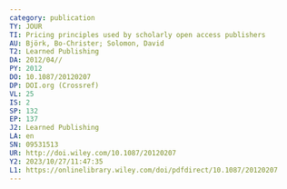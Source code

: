 ```yaml
---
category: publication
TY: JOUR
TI: Pricing principles used by scholarly open access publishers
AU: Björk, Bo-Christer; Solomon, David
T2: Learned Publishing
DA: 2012/04//
PY: 2012
DO: 10.1087/20120207
DP: DOI.org (Crossref)
VL: 25
IS: 2
SP: 132
EP: 137
J2: Learned Publishing
LA: en
SN: 09531513
UR: http://doi.wiley.com/10.1087/20120207
Y2: 2023/10/27/11:47:35
L1: https://onlinelibrary.wiley.com/doi/pdfdirect/10.1087/20120207
---
```

